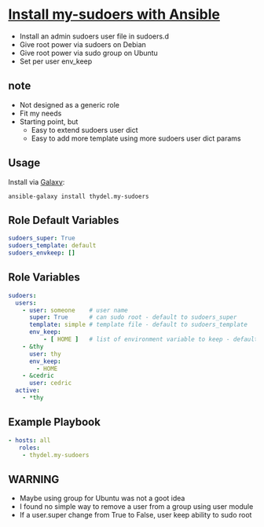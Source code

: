 # [Install my-sudoers with Ansible](https://github.com/thydel/ar-my-suoders)

- Install an admin sudoers user file in sudoers.d
- Give root power via sudoers on Debian
- Give root power via sudo group on Ubuntu
- Set per user env_keep

## note

- Not designed as a generic role
- Fit my needs
- Starting point, but
  - Easy to extend sudoers user dict
  - Easy to add more template using more sudoers user dict params

## Usage

Install via [Galaxy](https://galaxy.ansibleworks.com/):

```
ansible-galaxy install thydel.my-sudoers
```

## Role Default Variables

```yaml
sudoers_super: True
sudoers_template: default
sudoers_envkeep: []
```

## Role Variables

```yaml
sudoers:
  users:
    - user: someone    # user name
	  super: True      # can sudo root - default to sudoers_super
	  template: simple # template file - default to sudoers_template
	  env_keep:
		  - [ HOME ]   # list of environment variable to keep - default to sudoers_envkeep
    - &thy
      user: thy
      env_keep:
        - HOME
    - &cedric
      user: cedric
  active:
    - *thy
```

## Example Playbook

```yaml
- hosts: all
   roles:
	- thydel.my-sudoers
```

## WARNING

- Maybe using group for Ubuntu was not a goot idea
 - I found no simple way to remove a user from a group using user module
 - If a user.super change from True to False, user keep ability to sudo root
 
